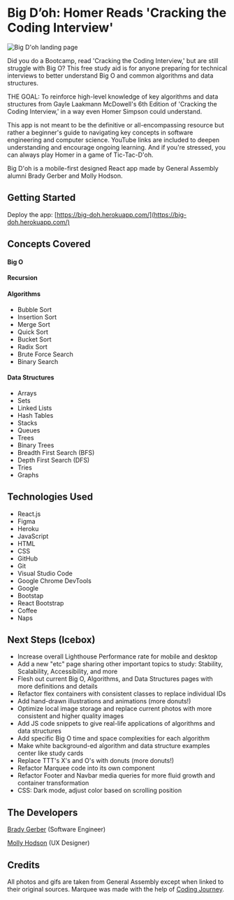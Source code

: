 # Big D’oh: Homer Reads 'Cracking the Coding Interview'

![Big D'oh landing page](https://i.imgur.com/XFFO0Bg.png)

Did you do a Bootcamp, read 'Cracking the Coding Interview,' but are still struggle with Big O? This free study aid is for anyone preparing for technical interviews to better understand Big O and common algorithms and data structures.

THE GOAL: To reinforce high-level knowledge of key algorithms and data structures from Gayle Laakmann McDowell's 6th Edition of 'Cracking the Coding Interview,' in a way even Homer Simpson could understand.

This app is not meant to be the definitive or all-encompassing resource but rather a beginner's guide to navigating key concepts in software engineering and computer science. YouTube links are included to deepen understanding and encourage ongoing learning. And if you're stressed, you can always play Homer in a game of Tic-Tac-D'oh.

Big D'oh is a mobile-first designed React app made by General Assembly alumni Brady Gerber and Molly Hodson.

## Getting Started

Deploy the app: [https://big-doh.herokuapp.com/](https://big-doh.herokuapp.com/)

## Concepts Covered

#### Big O

#### Recursion

#### Algorithms

- Bubble Sort
- Insertion Sort
- Merge Sort
- Quick Sort
- Bucket Sort
- Radix Sort
- Brute Force Search
- Binary Search

#### Data Structures

- Arrays
- Sets
- Linked Lists
- Hash Tables
- Stacks
- Queues
- Trees
- Binary Trees
- Breadth First Search (BFS)
- Depth First Search (DFS)
- Tries
- Graphs

## Technologies Used

- React.js
- Figma
- Heroku
- JavaScript
- HTML
- CSS
- GitHub
- Git
- Visual Studio Code
- Google Chrome DevTools
- Google
- Bootstap
- React Bootstrap
- Coffee
- Naps

## Next Steps (Icebox)

- Increase overall Lighthouse Performance rate for mobile and desktop
- Add a new "etc" page sharing other important topics to study: Stability, Scalability, Accessibility, and more
- Flesh out current Big O, Algorithms, and Data Structures pages with more definitions and details
- Refactor flex containers with consistent classes to replace individual IDs
- Add hand-drawn illustrations and animations (more donuts!)
- Optimize local image storage and replace current photos with more consistent and higher quality images
- Add JS code snippets to give real-life applications of algorithms and data structures
- Add specific Big O time and space complexities for each algorithm
- Make white background-ed algorithm and data structure examples center like study cards
- Replace TTT's X's and O's with donuts (more donuts!)
- Refactor Marquee code into its own component
- Refactor Footer and Navbar media queries for more fluid growth and container transformation
- CSS: Dark mode, adjust color based on scrolling position

## The Developers

[Brady Gerber](https://github.com/bg-write) (Software Engineer)

[Molly Hodson](https://www.mollyhodson.online/) (UX Designer)

## Credits

All photos and gifs are taken from General Assembly except when linked to their original sources. Marquee was made with the help of [Coding Journey](https://www.youtube.com/watch?v=sVZX0XvEBhk).
